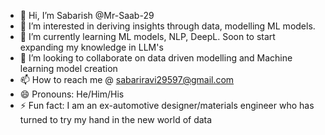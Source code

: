 - 👋 Hi, I’m Sabarish @Mr-Saab-29
- 👀 I’m interested in deriving insights through data, modelling ML models.
- 🌱 I’m currently learning ML models, NLP, DeepL. Soon to start expanding my knowledge in LLM's
- 💞️ I’m looking to collaborate on data driven modelling and Machine learning model creation
- 📫 How to reach me @ sabariravi29597@gmail.com
- 😄 Pronouns: He/Him/His
- ⚡ Fun fact: I am an ex-automotive designer/materials engineer who has turned to try my hand in the new world of data

<!---
Mr-Saab-29/Mr-Saab-29 is a ✨ special ✨ repository because its `README.md` (this file) appears on your GitHub profile.
You can click the Preview link to take a look at your changes.
--->
